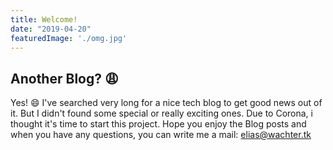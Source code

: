 ```yaml
---
title: Welcome!
date: "2019-04-20"
featuredImage: './omg.jpg'
---
```


## Another Blog? 😩

Yes! 😄 
I've searched very long for a nice tech blog
to get good news out of it.
But I didn't found some special 
or really exciting ones.
Due to Corona,
i thought it's time to start this project.
Hope you enjoy the Blog posts
and when you have any questions,
you can write me a mail:
elias@wachter.tk

